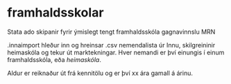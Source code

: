 # framhaldsskolar
Stata ado skipanir fyrir ýmislegt tengt framhaldsskóla gagnavinnslu MRN

.innaimport hleður inn og hreinsar .csv nemendalista úr Innu, skilgreininir heimaskóla og tekur út marktekningar. Hver nemandi er því einungis í einum framhaldsskóla, eða *heimaskóla*.

Aldur er reiknaður út frá kennitölu og er því xx ára gamall á árinu.
